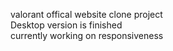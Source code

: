 valorant offical website clone project <br>
Desktop version is finished <br>
currently working on responsiveness
